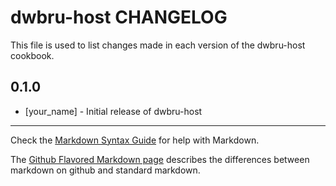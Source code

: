 dwbru-host CHANGELOG
====================

This file is used to list changes made in each version of the dwbru-host cookbook.

0.1.0
-----
- [your_name] - Initial release of dwbru-host

- - -
Check the [Markdown Syntax Guide](http://daringfireball.net/projects/markdown/syntax) for help with Markdown.

The [Github Flavored Markdown page](http://github.github.com/github-flavored-markdown/) describes the differences between markdown on github and standard markdown.
